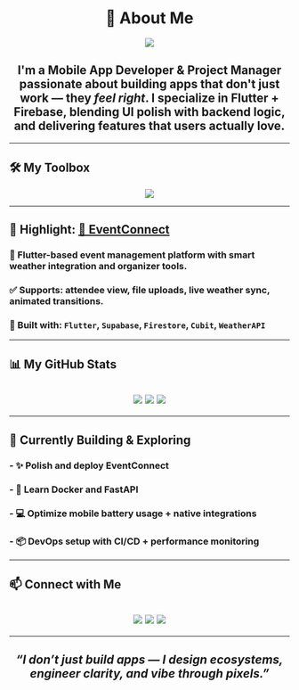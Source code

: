 <!-- HERO SECTION -->
<!-- <p align="center">
  <img src="https://readme-typing-svg.herokuapp.com/?font=JetBrains+Mono&size=28&pause=1000&color=0AFFEF&center=true&vCenter=true&width=800&lines=Hey%2C+I'm+Mohamed+Alkindi!;Flutter+Dev+%7C+System+Thinker+%7C+Project+Manager;I+build+fast%2C+scalable+and+clean+apps!" />
</p>

<div align="center">
  <img src="https://media.tenor.com/lnUj9sLJ6QIAAAAd/matrix-code.gif" width="100%" alt="Matrix vibe" />
</div>

--- -->

<!-- WHO AM I -->
<h1 align="center">🚀 About Me</h1>

<div align="center">
  <img src="https://readme-typing-svg.demolab.com?font=Fira+Code&weight=600&size=22&pause=1000&color=3EFFDD&center=true&vCenter=true&width=600&lines=I+craft+apps+that+feel+alive.;Pixel-perfect+UI+%2B+clean+architecture.;Project+manager+with+dev+energy.;From+system-level+hacks+to+Flutter+magic." />
</div>

<h2 align="center">
  I'm a <strong>Mobile App Developer</strong> & <strong>Project Manager</strong> passionate about building apps that don't just work — they <em>feel right</em>. I specialize in Flutter + Firebase, blending UI polish with backend logic, and delivering features that users actually love.
</h2>

---

<!-- STACK -->
## 🛠️ My Toolbox

<p align="center">
  <img src="https://skillicons.dev/icons?i=flutter,dart,firebase,github,git,linux,windows,sqlite,supabase,postman,vscode,androidstudio,cursorai" />
</p>

---

<!-- SHOWCASE PROJECT -->
## 🌟 Highlight: [🎉 EventConnect](https://github.com/MohamedAlkindi/EventConnect)

### 🎯 Flutter-based event management platform with smart weather integration and organizer tools.  
### ✅ Supports: attendee view, file uploads, live weather sync, animated transitions.  
### 🔧 Built with: `Flutter`, `Supabase`, `Firestore`, `Cubit`, `WeatherAPI`  

---

<!-- GITHUB STATS -->
## 📊 My GitHub Stats

<h2 align="center">
  <img src="https://github-readme-stats.vercel.app/api?username=MohamedAlkindi&show_icons=true&theme=tokyonight&hide=prs" />
  <img src="https://streak-stats.demolab.com?user=MohamedAlkindi&theme=tokyonight" />
  <img src="https://github-readme-stats.vercel.app/api/top-langs/?username=MohamedAlkindi&layout=compact&theme=tokyonight" />
</h2>

---

<!-- CURRENT FOCUS -->
## 📌 Currently Building & Exploring
### - ✨ Polish and deploy **EventConnect**
### - 🐳 Learn **Docker** and **FastAPI**
### - 💻 Optimize mobile battery usage + native integrations
### - 📦 DevOps setup with **CI/CD** + performance monitoring

---

<!-- CONTACT -->
## 📫 Connect with Me

<h2 align="center">
  <a href="mailto:bakirmohamedsami@gmail.com"><img src="https://img.shields.io/badge/Gmail-bakirmohamedsami@gmail.com-red?style=for-the-badge&logo=gmail"></a>
  <a href="https://www.linkedin.com/in/mohamed-sami-bokir-182332322"><img src="https://img.shields.io/badge/LinkedIn-@MohamedBokir-blue?style=for-the-badge&logo=linkedin"></a>
  <a href="https://twitter.com/msbakng"><img src="https://img.shields.io/badge/Twitter-@msbakng-1DA1F2?style=for-the-badge&logo=twitter"></a>
</h2>

---

<!-- WAVY ENDING -->

<h2 align="center"><em>“I don’t just build apps — I design ecosystems, engineer clarity, and vibe through pixels.”</em></h2>

<!-- Cleaner Version for Calm Me -->
<!-- HEADER SECTION -->
<!--<h1 align="center">👋🏼 Hey, I'm Mohamed Alkindi</h1>
<h3 align="center">🚀 Mobile App Developer • 🧠 Project Manager • 💻 System Tweaker</h3>

<p align="center">
  <img src="https://readme-typing-svg.herokuapp.com/?font=Fira+Code&weight=600&size=22&pause=1000&center=true&vCenter=true&color=00C2FF&width=500&lines=I+design+flows%2C+not+just+UIs.;Flutter+%2B+Firebase+is+home.;Project+management+is+my+superpower.;Let%27s+build+something+awesome+%F0%9F%9A%80" alt="Typing animation" />
</p>

---

<!-- ABOUT ME -->

<!--
### 🧠 Who Am I?
I'm a **mobile-first builder** blending clean code with clear vision. Whether it's building apps with **Flutter + Firebase**, or planning features and timelines as a **Project Manager**, I thrive at the intersection of **development and leadership**.

🔧 Developer + 🧭 Planner = 🚀 Real-world delivery

---

<!-- TECH STACK -->
<!--### ⚙️ Toolbox & Tech Stack

| 🚀 Frameworks         | 🔌 Backend & APIs       | 🎯 Dev Tools          | 💾 DB & Cloud       |
|----------------------|-------------------------|-----------------------|---------------------|
| Flutter, Dart        | Firebase, Supabase      | Git, GitHub Actions   | Firestore, Realtime DB |
| Cubit / BLoC         | REST, WeatherAPI        | Figma, Trello         | Supabase Storage    |
| C#, .NET             | FastAPI (learning now)  | Postman, VS Code      | Firebase Auth & Rules |

---

<!-- FEATURED PROJECT -->
<!--### 🏆 Featured Project – [🎉 EventConnect](https://github.com/MohamedAlkindi/EventConnect)

> _Where events meet smart UX & weather syncing. Built for attendees & organizers alike._

📲 Features:  
- Dynamic weather-powered event listings  
- Organizer dashboard + admin file uploads  
- Real-time Firestore sync + i18n ready  
- Cubit-based architecture with smooth UI flows

<img src="https://media.tenor.com/CYFZc_E8bwsAAAAd/developer-coding.gif" width="100%" />

---

<!-- CURRENT FOCUS -->
<!--### 🎯 What I’m Working On
- 🚀 Polishing **EventConnect**  
- 🐳 Learning **Docker**, **FastAPI**, and backend deployment  
- 🧪 Experimenting with **CI/CD pipelines** for faster releases  
- ⚡ Pushing performance boundaries on Android & Flutter Web  

---

<!-- COLLAB OPPORTUNITIES -->
<!--### 🤝 I'm Open To
- 🔍 Freelance/Contract Flutter app development  
- 🔧 Debugging/refactor missions (performance, architecture)  
- 🌍 Collaborating on internationalization-ready apps  
- 📢 Speaking or sharing in developer communities  

---

<!-- LET'S CONNECT -->
<!--### 📫 Reach Out & Let's Collaborate!

<p align="center">
  <a href="mailto:bakirmohamedsami@gmail.com"><img src="https://img.shields.io/badge/Gmail-Contact-red?style=for-the-badge&logo=gmail"></a>
  <a href="https://twitter.com/msbakng"><img src="https://img.shields.io/badge/Twitter-@msbakng-blue?style=for-the-badge&logo=twitter"></a>
  <a href="https://linkedin.com/in/MohamedAlkindi"><img src="https://img.shields.io/badge/LinkedIn-Connect-blue?style=for-the-badge&logo=linkedin"></a>
</p>

---

<p align="center">
  <em>"I don’t just build apps — I build ecosystems, workflows, and digital experiences."</em>
<
